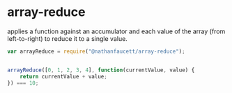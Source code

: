 array-reduce
=======

applies a function against an accumulator and each value of the array (from left-to-right) to reduce it to a single value.


```javascript
var arrayReduce = require("@nathanfaucett/array-reduce");


arrayReduce([0, 1, 2, 3, 4], function(currentValue, value) {
    return currentValue + value;
}) === 10;
```
